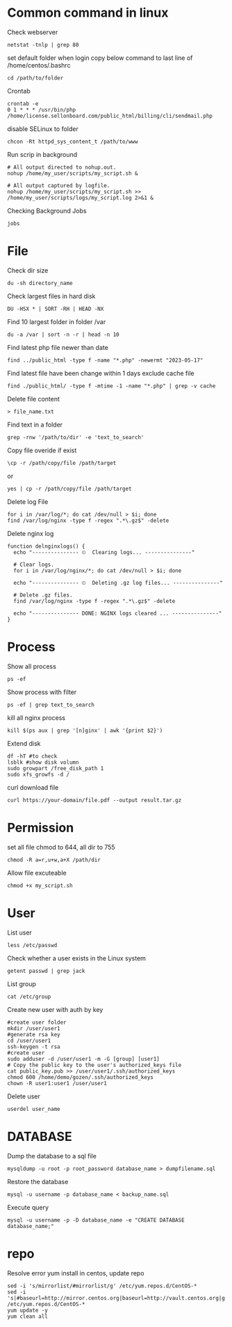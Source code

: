# Common command in linux

Check webserver
```
netstat -tnlp | grep 80
```
set default folder when login
copy below command to last line of /home/centos/.bashrc
```
cd /path/to/folder
```
Crontab
```
crontab -e
0 1 * * * /usr/bin/php /home/license.sellonboard.com/public_html/billing/cli/sendmail.php
```
disable SELinux to folder
```
chcon -Rt httpd_sys_content_t /path/to/www
```
Run scrip in background
```
# All output directed to nohup.out.
nohup /home/my_user/scripts/my_script.sh &

# All output captured by logfile.
nohup /home/my_user/scripts/my_script.sh >> /home/my_user/scripts/logs/my_script.log 2>&1 &
```
Checking Background Jobs
```
jobs
```
# File
Check dir size
```
du -sh directory_name
```
Check largest files in hard disk
```
DU -HSX * | SORT -RH | HEAD -NX
```
Find 10 largest folder in folder /var
```
du -a /var | sort -n -r | head -n 10
```
Find latest php file newer than date
```
find ../public_html -type f -name "*.php" -newermt "2023-05-17"
```
Find latest file have been change within 1 days exclude cache file
```
find ./public_html/ -type f -mtime -1 -name "*.php" | grep -v cache
```
Delete file content
```
> file_name.txt
```
Find text in a folder
```
grep -rnw '/path/to/dir' -e 'text_to_search'
```
Copy file overide if exist
```
\cp -r /path/copy/file /path/target
```
or
```
yes | cp -r /path/copy/file /path/target
```
Delete log File
```
for i in /var/log/*; do cat /dev/null > $i; done
find /var/log/nginx -type f -regex ".*\.gz$" -delete
```
Delete nginx log
```
function delnginxlogs() {
  echo "--------------- ⏲  Clearing logs... ---------------"

  # Clear logs.
  for i in /var/log/nginx/*; do cat /dev/null > $i; done

  echo "--------------- ⏲  Deleting .gz log files... ---------------"

  # Delete .gz files.
  find /var/log/nginx -type f -regex ".*\.gz$" -delete

  echo "--------------- DONE: NGINX logs cleared ... ---------------"
}
```
# Process
Show all process
```
ps -ef
```
Show process with filter
```
ps -ef | grep text_to_search
```
kill all nginx process
```
kill $(ps aux | grep '[n]ginx' | awk '{print $2}')
```
Extend disk
```
df -hT #to check
lsblk #show disk volumn
sudo growpart /free_disk_path 1
sudo xfs_growfs -d /
```
curl download file
```
curl https://your-domain/file.pdf --output result.tar.gz
```
# Permission
set all file chmod to 644, all dir to 755
```
chmod -R a=r,u+w,a+X /path/dir
```
Allow file excuteable
```
chmod +x my_script.sh
```
# User
List user
```
less /etc/passwd
```
Check whether a user exists in the Linux system
```
getent passwd | grep jack
```
List group
```
cat /etc/group
```
Create new user with auth by key
```
#create user folder
mkdir /user/user1
#generate rsa key
cd /user/user1
ssh-keygen -t rsa
#create user
sudo adduser -d /user/user1 -m -G [group] [user1]
# Copy the public key to the user's authorized_keys file
cat public_key.pub >> /user/user1/.ssh/authorized_keys
chmod 600 /home/demo/gozen/.ssh/authorized_keys
chown -R user1:user1 /user/user1
```
Delete user
```
userdel user_name
```

# DATABASE
Dump the database to a sql file
```
mysqldump -u root -p root_password database_name > dumpfilename.sql
```
Restore the database
```
mysql -u username -p database_name < backup_name.sql
```
Execute query
```
mysql -u username -p -D database_name -e "CREATE DATABASE database_name;"
```
# repo
Resolve error yum install in centos, update repo
```
sed -i 's/mirrorlist/#mirrorlist/g' /etc/yum.repos.d/CentOS-*
sed -i 's|#baseurl=http://mirror.centos.org|baseurl=http://vault.centos.org|g' /etc/yum.repos.d/CentOS-*
yum update -y
yum clean all
```
